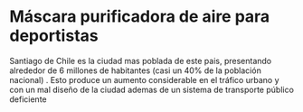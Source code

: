 <html>
<head>
<title>Page Title</title>
</head>
<body>
<h1>Máscara purificadora de aire para deportistas</h1>

<p>Santiago de Chile es la ciudad mas poblada de este pais, presentando alrededor de 6 millones de habitantes (casi un 40% de la población nacional)
. Esto produce un aumento considerable en el tráfico urbano y con un mal diseño de la ciudad ademas de un sistema de transporte público deficiente</p>
